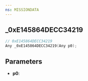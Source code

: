 ```yaml
---
ns: MISSIONDATA
---
```

## _0xE145864DECC34219

```c
// 0xE145864DECC34219
Any _0xE145864DECC34219(Any p0);
```

## Parameters
* **p0**:
